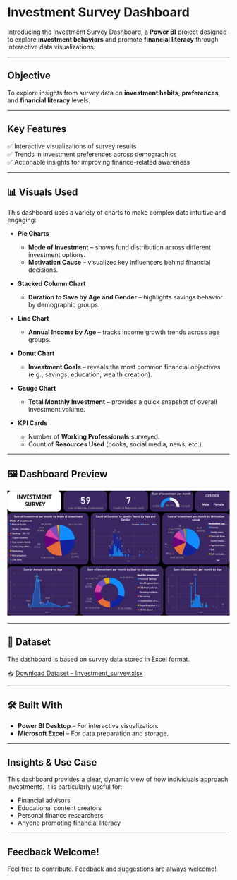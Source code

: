 
# Investment Survey Dashboard 

Introducing the Investment Survey Dashboard, a **Power BI** project designed to explore **investment behaviors** and promote **financial literacy** through interactive data visualizations.

---

## Objective
To explore insights from survey data on **investment habits**, **preferences**, and **financial literacy** levels.

---

## Key Features

✅ Interactive visualizations of survey results  
✅ Trends in investment preferences across demographics  
✅ Actionable insights for improving finance-related awareness

---

## 📊 Visuals Used

This dashboard uses a variety of charts to make complex data intuitive and engaging:

- **Pie Charts**
  - **Mode of Investment** – shows fund distribution across different investment options.
  - **Motivation Cause** – visualizes key influencers behind financial decisions.

- **Stacked Column Chart**
  - **Duration to Save by Age and Gender** – highlights savings behavior by demographic groups.

- **Line Chart**
  - **Annual Income by Age** – tracks income growth trends across age groups.

- **Donut Chart**
  - **Investment Goals** – reveals the most common financial objectives (e.g., savings, education, wealth creation).

- **Gauge Chart**
  - **Total Monthly Investment** – provides a quick snapshot of overall investment volume.

- **KPI Cards**
  - Number of **Working Professionals** surveyed.
  - Count of **Resources Used** (books, social media, news, etc.).

---

## 🖼️ Dashboard Preview

![Investment Survey Dashboard](Investment%20survey%20Dashboard.png)

---

## 📁 Dataset

The dashboard is based on survey data stored in Excel format.

📥 [Download Dataset – Investment_survey.xlsx](Investment_survey.xlsx)

---

## 🛠️ Built With

- **Power BI Desktop** – For interactive visualization.
- **Microsoft Excel** – For data preparation and storage.

---

## Insights & Use Case

This dashboard provides a clear, dynamic view of how individuals approach investments. It is particularly useful for:
- Financial advisors
- Educational content creators
- Personal finance researchers
- Anyone promoting financial literacy

---

## Feedback Welcome!

Feel free to contribute. Feedback and suggestions are always welcome!

